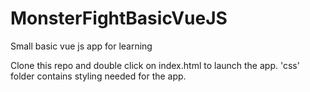 # MonsterFightBasicVueJS
Small basic vue js app for learning

Clone this repo and double click on index.html to launch the app.
'css' folder contains styling needed for the app.
